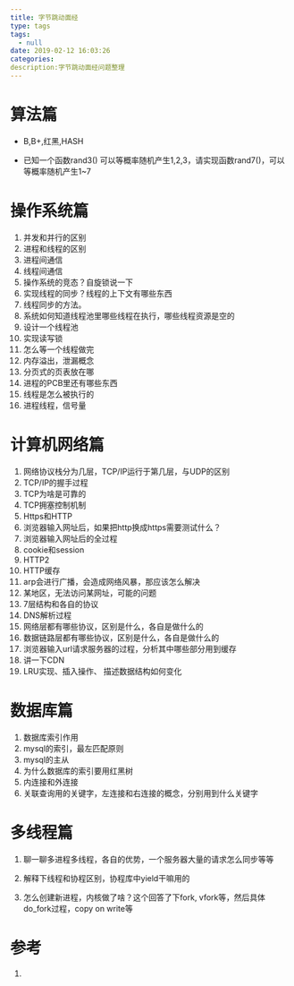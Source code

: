 ```yaml
---
title: 字节跳动面经
type: tags
tags:
  - null
date: 2019-02-12 16:03:26
categories:
description:字节跳动面经问题整理
---
```






# 算法篇

- B,B+,红黑,HASH

- 已知一个函数rand3() 可以等概率随机产生1,2,3，请实现函数rand7()，可以等概率随机产生1~7

# 操作系统篇

1. 并发和并行的区别
2. 进程和线程的区别
3. 进程间通信
4. 线程间通信
5. 操作系统的竞态？自旋锁说一下
6. 实现线程的同步？线程的上下文有哪些东西
7. 线程同步的方法。
8. 系统如何知道线程池里哪些线程在执行，哪些线程资源是空的
9. 设计一个线程池
10. 实现读写锁
11. 怎么等一个线程做完
12. 内存溢出，泄漏概念
13. 分页式的页表放在哪
14. 进程的PCB里还有哪些东西
15. 线程是怎么被执行的
16. 进程线程，信号量

# 计算机网络篇

1. 网络协议栈分为几层，TCP/IP运行于第几层，与UDP的区别
2. TCP/IP的握手过程
3. TCP为啥是可靠的
4. TCP拥塞控制机制
5. Https和HTTP
6. 浏览器输入网址后，如果把http换成https需要测试什么？
7. 浏览器输入网址后的全过程 
8. cookie和session
9. HTTP2
10. HTTP缓存
11. arp会进行广播，会造成网络风暴，那应该怎么解决
12. 某地区，无法访问某网址，可能的问题
13. 7层结构和各自的协议
14. DNS解析过程
15. 网络层都有哪些协议，区别是什么，各自是做什么的
16. 数据链路层都有哪些协议，区别是什么，各自是做什么的
17. 浏览器输入url请求服务器的过程，分析其中哪些部分用到缓存
18. 讲一下CDN
19. LRU实现、插入操作、 描述数据结构如何变化

# 数据库篇

1. 数据库索引作用
2. mysql的索引，最左匹配原则
3. mysql的主从
4. 为什么数据库的索引要用红黑树
5. 内连接和外连接
6. 关联查询用的关键字，左连接和右连接的概念，分别用到什么关键字

# 多线程篇

1. 聊一聊多进程多线程，各自的优势，一个服务器大量的请求怎么同步等等

2. 解释下线程和协程区别，协程库中yield干嘛用的
3. 怎么创建新进程，内核做了啥？这个回答了下fork, vfork等，然后具体do_fork过程，copy on write等



# 参考

1. 